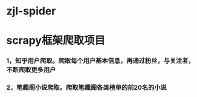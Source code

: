# zjl-spider
# scrapy框架爬取项目
### 1，知乎用户爬取。爬取每个用户基本信息，再通过粉丝，与关注者，不断爬取更多用户
### 2，笔趣阁小说爬取。爬取笔趣阁各类榜单的前20名的小说
